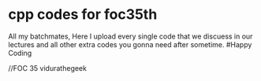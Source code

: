 # cpp codes for foc35th

All my batchmates,
  Here I upload every single code that we discuess in our lectures and all other extra codes you gonna need after sometime.
#Happy Coding

//FOC 35 vidurathegeek
